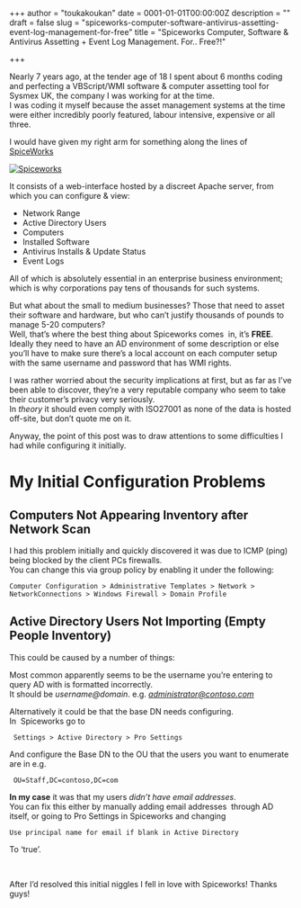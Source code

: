 +++
author = "toukakoukan"
date = 0001-01-01T00:00:00Z
description = ""
draft = false
slug = "spiceworks-computer-software-antivirus-assetting-event-log-management-for-free"
title = "Spiceworks Computer, Software & Antivirus Assetting + Event Log Management. For.. Free?!"

+++

Nearly 7 years ago, at the tender age of 18 I spent about 6 months coding and perfecting a VBScript/WMI software & computer assetting tool for Sysmex UK, the company I was working for at the time.  
 I was coding it myself because the asset management systems at the time were either incredibly poorly featured, labour intensive, expensive or all three.

I would have given my right arm for something along the lines of [SpiceWorks ](http://www.spiceworks.com "Spiceworks - Software and Computer Management")

[![](/wp-content/uploads/2011/04/spiceworks.jpg?w=300 "Spiceworks")](/wp-content/uploads/2011/04/spiceworks.jpg)

[](/wp-content/uploads/2011/04/spiceworks.jpg)It consists of a web-interface hosted by a discreet Apache server, from which you can configure & view:

- Network Range
- Active Directory Users
- Computers
- Installed Software
- Antivirus Installs & Update Status
- Event Logs

All of which is absolutely essential in an enterprise business environment; which is why corporations pay tens of thousands for such systems.

But what about the small to medium businesses? Those that need to asset their software and hardware, but who can’t justify thousands of pounds to manage 5-20 computers?  
 Well, that’s where the best thing about Spiceworks comes  in, it’s **FREE**.  
 Ideally they need to have an AD environment of some description or else you’ll have to make sure there’s a local account on each computer setup with the same username and password that has WMI rights.

I was rather worried about the security implications at first, but as far as I’ve been able to discover, they’re a very reputable company who seem to take their customer’s privacy very seriously.  
 In *theory* it should even comply with ISO27001 as none of the data is hosted off-site, but don’t quote me on it.

Anyway, the point of this post was to draw attentions to some difficulties I had while configuring it initially.


# My Initial Configuration Problems


## Computers Not Appearing Inventory after Network Scan

I had this problem initially and quickly discovered it was due to ICMP (ping) being blocked by the client PCs firewalls.  
 You can change this via group policy by enabling it under the following:

`Computer Configuration > Administrative Templates > Network > NetworkConnections > Windows Firewall > Domain Profile`


## Active Directory Users Not Importing (Empty People Inventory)

This could be caused by a number of things:

Most common apparently seems to be the username you’re entering to query AD with is formatted incorrectly.  
 It should be *username@domain*. e.g. *administrator@contoso.com*

Alternatively it could be that the base DN needs configuring.  
 In  Spiceworks go to

` Settings > Active Directory > Pro Settings`

And configure the Base DN to the OU that the users you want to enumerate are in e.g.

` OU=Staff,DC=contoso,DC=com`

**In my case** it was that my users *didn’t have email addresses*.  
 You can fix this either by manually adding email addresses  through AD itself, or going to Pro Settings in Spiceworks and changing

`Use principal name for email if blank in Active Directory`

To ‘true’.

 

After I’d resolved this initial niggles I fell in love with Spiceworks! Thanks guys!

